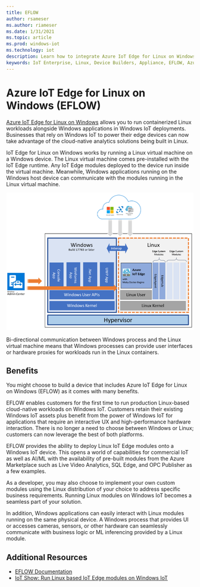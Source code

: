 ```yaml
---
title: EFLOW
author: rsameser
ms.author: riameser
ms.date: 1/31/2021
ms.topic: article
ms.prod: windows-iot
ms.technology: iot
description: Learn how to integrate Azure IoT Edge for Linux on Windows with your Windows 10 IoT Enterprise solution.
keywords: IoT Enterprise, Linux, Device Builders, Appliance, EFLOW, Azure IoT Edge
---
```


# Azure IoT Edge for Linux on Windows (EFLOW)
[Azure IoT Edge for Linux on Windows](https://docs.microsoft.com/azure/iot-edge/iot-edge-for-linux-on-windows?view=iotedge-2018-06&preserve-view=true) allows you to run containerized Linux workloads alongside Windows applications in Windows IoT deployments. Businesses that rely on Windows IoT to power their edge devices can now take advantage of the cloud-native analytics solutions being built in Linux.

IoT Edge for Linux on Windows works by running a Linux virtual machine on a Windows device. The Linux virtual machine comes pre-installed with the IoT Edge runtime. Any IoT Edge modules deployed to the device run inside the virtual machine. Meanwhile, Windows applications running on the Windows host device can communicate with the modules running in the Linux virtual machine.

![Windows and the Linux VM run in parallel, while the Windows Admin Center controls both components](./media/EFLOW.png)

Bi-directional communication between Windows process and the Linux virtual machine means that Windows processes can provide user interfaces or hardware proxies for workloads run in the Linux containers.


## Benefits
You might choose to build a device that includes Azure IoT Edge for Linux on Windows (EFLOW) as it comes with many benefits.

EFLOW enables customers for the first time to run production Linux-based cloud-native workloads on Windows IoT. Customers retain their existing Windows IoT assets plus benefit from the power of Windows IoT for applications that require an interactive UX and high-performance hardware interaction. There is no longer a need to choose between Windows or Linux; customers can now leverage the best of both platforms.

EFLOW provides the ability to deploy Linux IoT Edge modules onto a Windows IoT device. This opens a world of capabilities for commercial IoT as well as AI/ML with the availability of pre-built modules from the Azure Marketplace such as Live Video Analytics, SQL Edge, and OPC Publisher as a few examples.

As a developer, you may also choose to implement your own custom modules using the Linux distribution of your choice to address specific business requirements. Running Linux modules on Windows IoT becomes a seamless part of your solution.

In addition, Windows applications can easily interact with Linux modules running on the same physical device. A Windows process that provides UI or accesses cameras, sensors, or other hardware can seamlessly communicate with business logic or ML inferencing provided by a Linux module.

## Additional Resources
* [EFLOW Documentation](https://docs.microsoft.com/azure/iot-edge/iot-edge-for-linux-on-windows?view=iotedge-2018-06&preserve-view=true)
* [IoT Show: Run Linux based IoT Edge modules on Windows IoT](https://www.youtube.com/watch?v=UB2yigjg5V8)
